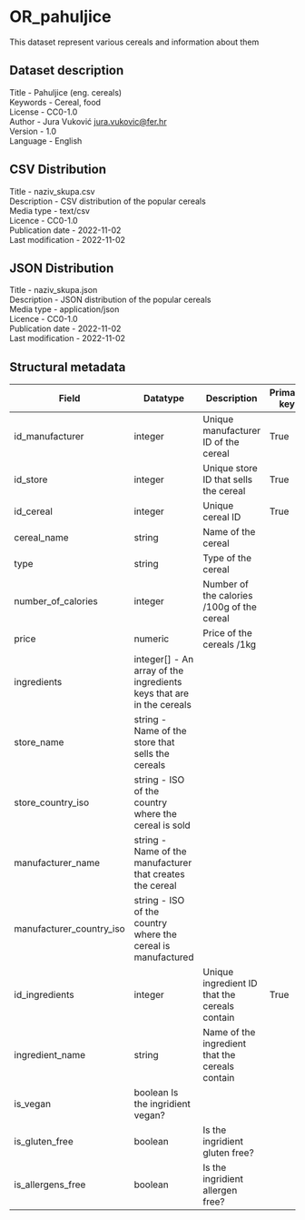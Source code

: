 # OR_pahuljice

This dataset represent various cereals and information about them

## Dataset description
Title - Pahuljice (eng. cereals)  
Keywords - Cereal, food  
License - CC0-1.0  
Author - Jura Vuković <jura.vukovic@fer.hr>  
Version - 1.0  
Language - English  

## CSV Distribution
Title - naziv_skupa.csv  
Description - CSV distribution of the popular cereals  
Media type - text/csv  
Licence - CC0-1.0  
Publication date - 2022-11-02  
Last modification - 2022-11-02  

## JSON Distribution
Title - naziv_skupa.json  
Description - JSON distribution of the popular cereals  
Media type - application/json  
Licence - CC0-1.0  
Publication date - 2022-11-02  
Last modification - 2022-11-02  

## Structural metadata
|Field | Datatype | Description | Primary key|
|---|---|---|---|
|id_manufacturer | integer | Unique manufacturer ID of the cereal|True|
|id_store | integer | Unique store ID that sells the cereal|True|
|id_cereal | integer | Unique cereal ID|True|
|cereal_name | string | Name of the cereal||
|type | string | Type of the cereal||
|number_of_calories | integer | Number of the calories /100g of the cereal||
|price | numeric | Price of the cereals /1kg||
|ingredients | integer[] - An array of the ingredients keys that are in the cereals||
|store_name | string - Name of the store that sells the cereals||
|store_country_iso | string - ISO of the country where the cereal is sold||
|manufacturer_name | string - Name of the manufacturer that creates the cereal||
|manufacturer_country_iso | string - ISO of the country where the cereal is manufactured||
|id_ingredients | integer | Unique ingredient ID that the cereals contain|True|
|ingredient_name | string | Name of the ingredient that the cereals contain||
|is_vegan | boolean  Is the ingridient vegan?||
|is_gluten_free | boolean | Is the ingridient gluten free?||
|is_allergens_free | boolean | Is the ingridient allergen free?||
